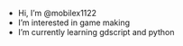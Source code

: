 - Hi, I’m @mobilex1122
- I’m interested in game making
- I’m currently learning gdscript and python

<!---
mobilex1122/mobilex1122 is a ✨ special ✨ repository because its `README.md` (this file) appears on your GitHub profile.
You can click the Preview link to take a look at your changes.
--->
